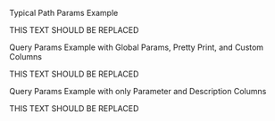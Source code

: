 Typical Path Params Example

<!-- spec_insert_start
api: search
component: path_parameters
-->
THIS
    TEXT
        SHOULD
            BE
                REPLACED
<!-- spec_insert_end -->

Query Params Example with Global Params, Pretty Print, and Custom Columns

<!-- spec_insert_start
api: search
component: query_parameters
include_global: true
pretty: true
columns: Type, Parameter, Description, Required, Default
-->
  THIS TEXT SHOULD BE REPLACED
<!-- spec_insert_end -->

Query Params Example with only Parameter and Description Columns

<!-- spec_insert_start
api: search
component: query_parameters
columns: Parameter, Description
-->
THIS
TEXT
SHOULD
BE
REPLACED
<!-- spec_insert_end -->
